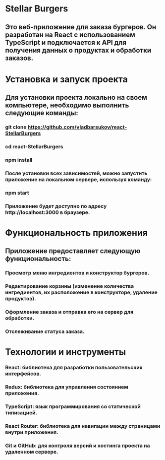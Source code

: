 # Stellar Burgers
## Это веб-приложение для заказа бургеров. Он разработан на React с использованием TypeScript и подключается к API для получения данных о продуктах и обработки заказов.

# Установка и запуск проекта
## Для установки проекта локально на своем компьютере, необходимо выполнить следующие команды:

### git clone https://github.com/vladbarsukov/react-StellarBurgers
### cd react-StellarBurgers
### npm install
### После установки всех зависимостей, можно запустить приложение на локальном сервере, используя команду:
### npm start
### Приложение будет доступно по адресу http://localhost:3000 в браузере.

# Функциональность приложения
## Приложение предоставляет следующую функциональность:

### Просмотр меню ингредиентов и конструктор бургеров.
### Редактирование корзины (изменение количества ингредиентов, их расположение в конструкторе, удаление продуктов).
### Оформление заказа и отправка его на сервер для обработки.
### Отслеживание статуса заказа.
# Технологии и инструменты
### React: библиотека для разработки пользовательских интерфейсов.
### Redux: библиотека для управления состоянием приложения.
### TypeScript: язык программирования со статической типизацией.
### React Router: библиотека для навигации между страницами внутри приложения.
### Git и GitHub: для контроля версий и хостинга проекта на удаленном сервере.